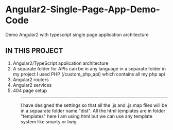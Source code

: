 # Angular2-Single-Page-App-Demo-Code
Demo Angular2 with typescript single page application architecture 

<h2>IN THIS PROJECT</h2>
<ol>
  <li>Angular2/TypeScript application architecture </li>
  <li>A separate folder for APIs can be in any language in a separate folder in my project I used PHP (/custom_php_api) which contains all my php api </li>
  <li>Angular2 routers</li>
  <li>Angular2 services</li>
  <li>404 page setup</li>
<ol>

<hr>

<div>I have designed the settings so that all the .js and .js.map files will be in a sepaarate folder name "dist".
All the html templates are in folder "templates" here I am using html but we can use any template system like smarty or twig</div>


